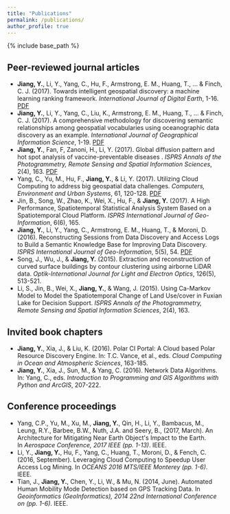 ```yaml
---
title: "Publications"
permalink: /publications/
author_profile: true
---
```


{% include base_path %}

## Peer-reviewed journal articles

* __Jiang, Y.__, Li, Y., Yang, C., Hu, F., Armstrong, E. M., Huang, T., ... & Finch, C. J. (2017). Towards intelligent geospatial discovery: a machine learning ranking framework. _International Journal of Digital Earth_, 1-16. [PDF](https://www.researchgate.net/publication/319561017_Towards_intelligent_geospatial_data_discovery_a_machine_learning_framework_for_search_ranking)
* __Jiang, Y.__, Li, Y., Yang, C., Liu, K., Armstrong, E. M., Huang, T., ... & Finch, C. J. (2017). A comprehensive methodology for discovering semantic relationships among geospatial vocabularies using oceanographic data discovery as an example. _International Journal of Geographical Information Science_, 1-19. [PDF](https://www.researchgate.net/publication/318821496_A_comprehensive_methodology_for_discovering_semantic_relationships_among_geospatial_vocabularies_using_oceanographic_data_discovery_as_an_example?_iepl%5BviewId%5D=dEZGOlB1NTPG852qIBAq0aiJ&_iepl%5BprofilePublicationItemVariant%5D=default&_iepl%5Bcontexts%5D%5B0%5D=prfpi&_iepl%5BtargetEntityId%5D=PB%3A318821496&_iepl%5BinteractionType%5D=publicationTitle)
* __Jiang, Y.__, Fan, F, Zanoni, H., Li, Y. (2017). Global diffusion pattern and hot spot analysis of vaccine-preventable diseases
. _ISPRS Annals of the Photogrammetry, Remote Sensing and Spatial Information Sciences_, 2(4), 163. [PDF](https://www.isprs-ann-photogramm-remote-sens-spatial-inf-sci.net/IV-4-W2/167/2017/isprs-annals-IV-4-W2-167-2017.pdf)
* Yang, C., Yu, M., Hu, F., __Jiang, Y.__, & Li, Y. (2017). Utilizing Cloud Computing to address big geospatial data challenges. _Computers, Environment and Urban Systems_, 61, 120-128. [PDF](https://www.researchgate.net/publication/309548199_Utilizing_Cloud_Computing_to_Address_Big_Geospatial_Data_Challenges)
* Jin, B., Song, W., Zhao, K., Wei, X., Hu, F., & __Jiang, Y.__ (2017). A High Performance, Spatiotemporal Statistical Analysis System Based on a Spatiotemporal Cloud Platform. _ISPRS International Journal of Geo-Information_, 6(6), 165.
* __Jiang, Y.__, Li, Y., Yang, C., Armstrong, E. M., Huang, T., & Moroni, D. (2016). Reconstructing Sessions from Data Discovery and Access Logs to Build a Semantic Knowledge Base for Improving Data Discovery. _ISPRS International Journal of Geo-Information_, 5(5), 54. [PDF](https://www.researchgate.net/publication/301638553_Reconstructing_Sessions_from_Data_Discovery_and_Access_Logs_to_Build_a_Semantic_Knowledge_Base_for_Improving_Data_Discovery)
* Song, J., Wu, J., & __Jiang, Y.__ (2015). Extraction and reconstruction of curved surface buildings by contour clustering using airborne LiDAR data. _Optik-International Journal for Light and Electron Optics_, 126(5), 513-521.
* Li, S., Jin, B., Wei, X., __Jiang, Y.__, & Wang, J. (2015). Using Ca-Markov Model to Model the Spatiotemporal Change of Land Use/cover in Fuxian Lake for Decision Support. _ISPRS Annals of the Photogrammetry, Remote Sensing and Spatial Information Sciences_, 2(4), 163.

## Invited book chapters

* __Jiang, Y.__, Xia, J., & Liu, K. (2016). Polar CI Portal: A Cloud based Polar Resource Discovery Engine. In: T.C. Vance, et al., eds. _Cloud Computing in Ocean and Atmospheric Sciences_, 163-185.
* __Jiang, Y.__, Xia, J., Sun, M., & Yang, C. (2016). Network Data Algorithms. In: Yang, C., eds. _Introduction to Programming and GIS Algorithms with Python and ArcGIS_, 207-222.

## Conference proceedings

* Yang, C.P., Yu, M., Xu, M., __Jiang, Y.__, Qin, H., Li, Y., Bambacus, M., Leung, R.Y., Barbee, B.W., Nuth, J.A. and Seery, B., (2017, March). An Architecture for Mitigating Near Earth Object's Impact to the Earth. In _Aerospace Conference, 2017 IEEE (pp. 1-13)_. IEEE.
* Li, Y., __Jiang, Y.__, Hu, F., Yang, C., Huang, T., Moroni, D., & Fench, C. (2016, September). Leveraging Cloud Computing to Speedup User Access Log Mining. In _OCEANS 2016 MTS/IEEE Monterey (pp. 1-6)_. IEEE.
* Tian, J., __Jiang, Y.__, Chen, Y., Li, W., & Mu, N. (2014, June). Automated Human Mobility Mode Detection based on GPS Tracking Data. In _Geoinformatics (GeoInformatics), 2014 22nd International Conference on (pp. 1-6)_. IEEE.


